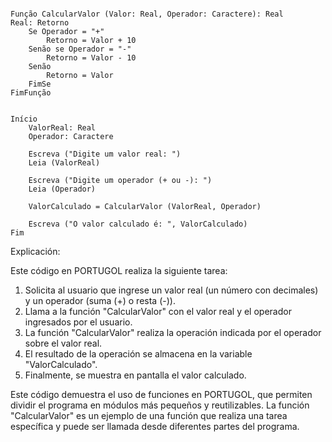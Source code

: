 ```PORTUGOL

Função CalcularValor (Valor: Real, Operador: Caractere): Real
Real: Retorno
    Se Operador = "+"
        Retorno = Valor + 10
    Senão se Operador = "-"
        Retorno = Valor - 10
    Senão
        Retorno = Valor
    FimSe
FimFunção


Início
    ValorReal: Real
    Operador: Caractere

    Escreva ("Digite um valor real: ")
    Leia (ValorReal)

    Escreva ("Digite um operador (+ ou -): ")
    Leia (Operador)

    ValorCalculado = CalcularValor (ValorReal, Operador)

    Escreva ("O valor calculado é: ", ValorCalculado)
Fim

```

Explicación:

Este código en PORTUGOL realiza la siguiente tarea:
1. Solicita al usuario que ingrese un valor real (un número con decimales) y un operador (suma (+) o resta (-)).
2. Llama a la función "CalcularValor" con el valor real y el operador ingresados por el usuario.
3. La función "CalcularValor" realiza la operación indicada por el operador sobre el valor real.
4. El resultado de la operación se almacena en la variable "ValorCalculado".
5. Finalmente, se muestra en pantalla el valor calculado.

Este código demuestra el uso de funciones en PORTUGOL, que permiten dividir el programa en módulos más pequeños y reutilizables. La función "CalcularValor" es un ejemplo de una función que realiza una tarea específica y puede ser llamada desde diferentes partes del programa.